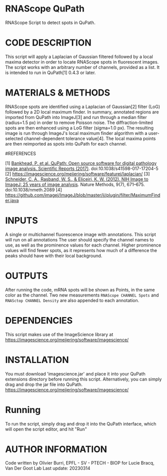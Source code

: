 # RNAScope QuPath

RNAScope Script to detect spots in QuPath.

# CODE DESCRIPTION
This script will apply a Laplacian of Gaussian filtered followed by a local maxima detector in order to locate 
RNAScope spots in fluorescent images. The script works with an arbitrary number of channels, provided as a list.
It is intended to run in QuPath[1] 0.4.3 or later. 

# MATERIALS & METHODS
RNAScope spots are identified using a Laplacian of Gaussian[2] filter (LoG) followed by a 2D local maximum finder.
In summary, annotated regions are imported from QuPath into ImageJ[3] and run through a median filter (radius=1.5 px) 
in order to remove Poisson noise.
The diffraction-limited spots are then enhanced using a LoG filter (sigma=1.0 px). The resulting image is run through 
ImageJ's local maximum finder algorithm with a user-selected channel-dependent tolerance value[4]. 
The local maxima points are then reimported as spots into QuPath for each channel.

#REFERENCES

[1] [Bankhead, P. et al. QuPath: Open source software for digital pathology image analysis. Scientific Reports (2017)](https://doi.org/10.1038/s41598-017-17204-5). doi:10.1038/s41598-017-17204-5
[2] https://imagescience.org/meijering/software/featurej/laplacian/
[3] [Schneider, C. A., Rasband, W. S., & Eliceiri, K. W. (2012). NIH Image to ImageJ: 25 years of image analysis](doi.org/10.1038/nmeth.2089). Nature Methods, 9(7), 671–675. doi:10.1038/nmeth.2089
[4] https://github.com/imagej/ImageJ/blob/master/ij/plugin/filter/MaximumFinder.java

# INPUTS
A single or multichannel fluorescence image with annotations. This script will run on all annotations
The user should specify the channel names to use, as well as the prominence values for each channel.
Higher prominence values will find fewer spots, as it represents how much of a difference the peaks should have with their 
local background. 

# OUTPUTS
After running the code, mRNA spots will be shown as Points, in the same color as the channel.
Two new measurements `RNAScope CHANNEL Spots` and `RNASctop CHANNEL Density` are also appended to each annotation.

# DEPENDENCIES
This script makes use of the ImageScience library at https://imagescience.org/meijering/software/imagescience/

# INSTALLATION
You must download 'imagescience.jar' and place it into your QuPath extensions directory before running this script. Alternatively, you can simply drag and drop the jar file into QuPath. 
https://imagescience.org/meijering/software/imagescience/

# Running 
To run the script, simply drag and drop it into the QuPath interface, which will open the script editor, and hit "Run"

# AUTHOR INFORMATION
Code written by Olivier Burri, EPFL - SV - PTECH - BIOP
for Lucie Bracq, Van Der Goot Lab
Last update: 20230314
